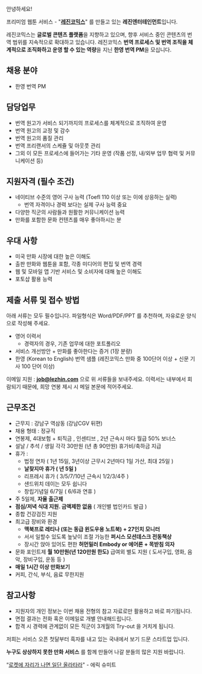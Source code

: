 안녕하세요!

프리미엄 웹툰 서비스 - "**[레진코믹스](http://www.lezhin.com)**" 를 만들고 있는 **레진엔터테인먼트**입니다.

레진코믹스는 **글로벌 콘텐츠 플랫폼**을 지향하고 있으며, 향후 서비스 중인 콘텐츠의 번역 범위를 지속적으로 확대하고 있습니다. 
레진코믹스 **번역 프로세스 및 번역 조직을 체계적으로 조직화하고 운영 할 수 있는 역량**을 지닌 **한영 번역 PM**을 모십니다. 	
 

## 채용 분야 

- 한영 번역 PM


## 담당업무

- 번역 원고가 서비스 되기까지의 프로세스를 체계적으로 조직하여 운영
- 번역 원고의 교정 및 감수
- 번역 원고의 품질 관리
- 번역 프리랜서의 스케쥴 및 아웃풋 관리
- 그외 이 모든 프로세스에 들어가는 기타 운영 (작품 선정, 내/외부 업무 협력 및 커뮤니케이션 등)


## 지원자격 (필수 조건)

- 네이티브 수준의 영어 구사 능력 (Toefl 110 이상 또는 이에 상응하는 실력)
	- 번역 자격이나 경력 보다는 실제 구사 능력 중요
- 다양한 직군의 사람들과 원활한 커뮤니케이션 능력
- 만화를 포함한 문화 컨텐츠를 매우 좋아하시는 분


## 우대 사항

- 미국 만화 시장에 대한 높은 이해도
- 출판 만화와 웹툰을 포함, 각종 미디어의 편집 및 번역 경력
- 웹 및 모바일 앱 기반 서비스 및 소비자에 대해 높은 이해도
- 포토샵 활용 능력


## 제출 서류 및 접수 방법

아래 서류는 모두 필수입니다. 파일형식은 Word/PDF/PPT 를 추천하며, 자유로운 양식으로 작성해 주세요.

- 영어 이력서 
	- 경력자의 경우, 기존 업무에 대한 포트폴리오  
- 서비스 개선방안 + 만화를 좋아한다는 증거 (1장 분량)
- 한영 (Korean to English) 번역 샘플 (레진코믹스 만화 중 100단어 이상 + 신문 기사 100 단어 이상)
	
이메일 지원 : **job@lezhin.com** 으로 위 서류들을 보내주세요. 
이력서는 내부에서 회람되기 때문에, 희망 연봉 제시 시 메일 본문에 적어주세요.


## 근무조건

- 근무지 : 강남구 역삼동 (강남CGV 뒤편)
- 채용 형태 : 정규직
- 연봉제, 4대보험 + 퇴직금 , 인센티브 , 2년 근속시 마다 월급 50% 보너스
- 설날 / 추석 / 생일 각각 30만원 (년 총 90만원) 휴가비/축하금 지급
- 휴가 : 
  - 법정 연차 ( 1년 15일, 3년이상 근무시 2년마다 1일 가산, 최대 25일 )
  - **날찾지마 휴가 ( 년 5일 )**
  - 리프레시 휴가 ( 3/5/7/10년 근속시 1/2/3/4주 )
  - 샌드위치 데이는 모두 쉽니다
  - 창립기념일 6/7일 ( 6/6과 연휴 )
- 주 5일제, **자율 출근제**
- **점심/저녁 식대 지원. 금액제한 없음** ( 개인별 법인카드 발급 )
- 종합 건강검진 지원
- 최고급 장비와 환경
  - **맥북프로 레티나 (또는 동급 윈도우용 노트북) + 27인치 모니터** 
  - 서서 일할수 있도록 높낮이 조절 가능한 **퍼시스 모션데스크 전동책상** 
  - 장시간 앉아 있어도 편한 **허먼밀러 Embody or 에어론 + 목받침 의자**
- 문화 포인트제 **월 10만원(년 120만원 한도)** 급여외 별도 지원 ( 도서구입, 영화, 음악, 장비구입, 운동 등 )
- **매일 1시간 이상 만화보기**
- 커피, 간식, 부식, 음료 무한지원


## 참고사항

- 지원자의 개인 정보는 이번 채용 전형의 참고 자료로만 활용하고 바로 파기됩니다.
- 면접 결과는 전화 혹은 이메일로 개별 안내해드립니다.
- 합격 시 경력에 관계없이 모든 직군이 3개월의 Try-out 을 거치게 됩니다. 


저희는 서비스 오픈 첫달부터 흑자를 내고 있는 국내에서 보기 드문 스타트업 입니다.

**누구도 상상하지 못한 만화 서비스** 를 함께 만들어 나갈 분들의 많은 지원 바랍니다.

“[로켓에 자리가 나면 일단 올라타라](http://estima.wordpress.com/2012/05/28/sheryl/)" - 에릭 슈미트
